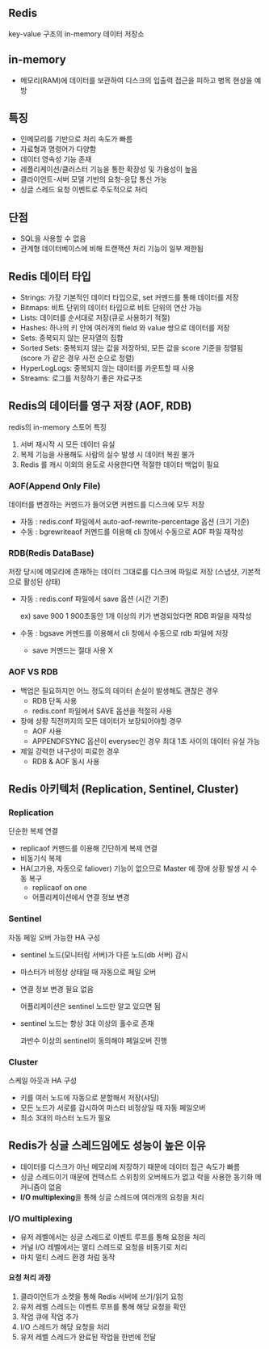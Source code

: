 ## Redis

key-value 구조의 in-memory 데이터 저장소

## in-memory
- 메모리(RAM)에 데이터를 보관하여 디스크의 입출력 접근을 피하고 병목 현상을 예방

## 특징

- 인메모리를 기반으로 처리 속도가 빠름
- 자료형과 명령어가 다양함
- 데이터 영속성 기능 존재
- 레플리케이션/클러스터 기능을 통한 확장성 및 가용성이 높음
- 클라이언트-서버 모델 기반의 요청-응답 통신 가능
- 싱글 스레드 요청 이벤트로 주도적으로 처리

## 단점
- SQL을 사용할 수 없음
- 관계형 데이터베이스에 비해 트랜잭션 처리 기능이 일부 제한됨

## Redis 데이터 타입

- Strings: 가장 기본적인 데이터 타입으로, set 커멘드를 통해 데이터를 저장
- Bitmaps: 비트 단위의 데이터 타입으로 비트 단위의 연산 가능
- Lists: 데이터를 순서대로 저장(큐로 사용하기 적절)
- Hashes: 하나의 키 안에 여러개의 field 와 value 쌍으로 데이터를 저장
- Sets: 중복되지 않는 문자열의 집합
- Sorted Sets: 중복되지 않는 값을 저장하되, 모든 값을 score 기준을 정렬됨(score 가 같은 경우 사전 순으로 정렬)
- HyperLogLogs: 중복되지 않는 데이터를 카운트할 때 사용
- Streams: 로그를 저장하기 좋은 자료구조

## Redis의 데이터를 영구 저장 (AOF, RDB)

redis의 in-memory 스토어 특징

1. 서버 재시작 시 모든 데이터 유실
2. 복제 기능을 사용해도 사람의 실수 발생 시 데이터 복원 불가
3. Redis 를 캐시 이외의 용도로 사용한다면 적절한 데이터 백업이 필요

### AOF(Append Only File)

데이터를 변경하는 커멘드가 들어오면 커멘드를 디스크에 모두 저장

- 자동 : redis.conf 파일에서 auto-aof-rewrite-percentage 옵션 (크기 기준)
- 수동 : bgrewriteaof 커멘드를 이용해 cli 창에서 수동으로 AOF 파일 재작성

### RDB(Redis DataBase)

저장 당시에 메모리에 존재하는 데이터 그대로를 디스크에 파일로 저장 (스냅샷, 기본적으로 활성된 상태)

- 자동 : redis.conf 파일에서 save 옵션 (시간 기준)

  ex) save 900 1 900초동안 1개 이상의 키가 변경되었다면 RDB 파일을 재작성

- 수동 : bgsave 커멘드를 이용해서 cli 창에서 수동으로 rdb 파일에 저장
    - save 커멘드는 절대 사용 X

### AOF VS RDB

- 백업은 필요하지만 어느 정도의 데이터 손실이 발생해도 괜찮은 경우
    - RDB 단독 사용
    - redis.conf 파일에서 SAVE 옵션을 적절히 사용
- 장애 상황 직전까지의 모든 데이터가 보장되어야할 경우
    - AOF 사용
    - APPENDFSYNC 옵션이 everysec인 경우 최대 1초 사이의 데이터 유실 가능
- 제일 강력한 내구성이 피료한 경우
    - RDB & AOF 동시 사용

## Redis 아키텍처 (Replication, Sentinel, Cluster)

### Replication

단순한 복제 연결

- replicaof 커맨드를 이용해 간단하게 복제 연결
- 비동기식 복제
- HA(고가용, 자동으로 faliover) 기능이 없으므로 Master 에 장애 상황 발생 시 수동 복구
    - replicaof on one
    - 어플리케이션에서 연결 정보 변경

### Sentinel

자동 페일 오버 가능한 HA 구성

- sentinel 노드(모니터링 서버)가 다른 노드(db 서버) 감시
- 마스터가 비정상 상태일 때 자동으로 페일 오버
- 연결 정보 변경 필요 없음

  어플리케이션은 sentinel 노드만 알고 있으면 됨

- sentinel 노드는 항상 3대 이상의 홀수로 존재

  과반수 이상의 sentinel이 동의해야 페일오버 진행


### Cluster

스케일 아웃과 HA 구성

- 키를 여러 노드에 자동으로 분할해서 저장(샤딩)
- 모든 노드가 서로를 감시하여 마스터 비정상일 때 자동 페일오버
- 최소 3대의 마스터 노드가 필요


## Redis가 싱글 스레드임에도 성능이 높은 이유
- 데이터를 디스크가 아닌 메모리에 저장하기 때문에 데이터 접근 속도가 빠름
- 싱글 스레드이기 때문에 컨텍스트 스위칭의 오버헤드가 없고 락을 사용한 동기화 메커니즘이 없음
- **I/O multiplexing**을 통해 싱글 스레드에 여러개의 요청을 처리

### I/O multiplexing
- 유저 레벨에서는 싱글 스레드로 이벤트 루프를 통해 요청을 처리
- 커널 I/O 레벨에서는 멀티 스레드로 요청을 비동기로 처리
- 마치 멀티 스레드 환경 처럼 동작

#### 요청 처리 과정
1. 클라이언트가 소켓을 통해 Redis 서버에 쓰기/읽기 요청
2. 유저 레벨 스레드는 이벤트 루프를 통해 해당 요청을 확인
2. 작업 큐에 작업 추가
3. I/O 스레드가 해당 요청을 처리 
4. 유저 레벨 스레드가 완료된 작업을 한번에 전달
